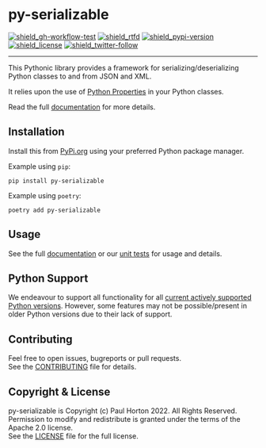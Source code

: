 # py-serializable

[![shield_gh-workflow-test]][link_gh-workflow-test]
[![shield_rtfd]][link_rtfd]
[![shield_pypi-version]][link_pypi]
[![shield_license]][license_file]
[![shield_twitter-follow]][link_twitter]

----

This Pythonic library provides a framework for serializing/deserializing Python classes to and from JSON and XML.

It relies upon the use of 
[Python Properties](https://docs.python.org/3/library/functions.html?highlight=property#property) in your Python
classes.

Read the full [documentation][link_rtfd] for more details.

## Installation

Install this from [PyPi.org][link_pypi] using your preferred Python package manager.

Example using `pip`:

```shell
pip install py-serializable
```

Example using `poetry`:

```shell
poetry add py-serializable
```

## Usage

See the full [documentation][link_rtfd] or our [unit tests][link_unit_tests] for usage and details.

## Python Support

We endeavour to support all functionality for all [current actively supported Python versions](https://www.python.org/downloads/).
However, some features may not be possible/present in older Python versions due to their lack of support.

## Contributing

Feel free to open issues, bugreports or pull requests.  
See the [CONTRIBUTING][contributing_file] file for details.

## Copyright & License

py-serializable is Copyright (c) Paul Horton 2022. All Rights Reserved.  
Permission to modify and redistribute is granted under the terms of the Apache 2.0 license.  
See the [LICENSE][license_file] file for the full license.

[license_file]: https://github.com/madpah/serializable/blob/main/LICENSE
[contributing_file]: https://github.com/madpah/serializable/blob/main/CONTRIBUTING.md
[link_rtfd]: https://py-serializable.readthedocs.io/

[shield_gh-workflow-test]: https://img.shields.io/github/workflow/status/madpah/serializable/Python%20CI/main?logo=GitHub&logoColor=white "build"
[shield_rtfd]: https://img.shields.io/readthedocs/py-serializable?logo=readthedocs&logoColor=white
[shield_pypi-version]: https://img.shields.io/pypi/v/py-serializable?logo=Python&logoColor=white&label=PyPI "PyPI"
[shield_license]: https://img.shields.io/github/license/madpah/serializable?logo=open%20source%20initiative&logoColor=white "license"
[shield_twitter-follow]: https://img.shields.io/badge/Twitter-follow-blue?logo=Twitter&logoColor=white "twitter follow"
[link_gh-workflow-test]: https://github.com/madpah/serializable/actions/workflows/python.yml?query=branch%3Amain
[link_pypi]: https://pypi.org/project/py-serializable/
[link_twitter]: https://twitter.com/madpah
[link_unit_tests]: https://github.com/madpah/serializable/blob/main/tests
